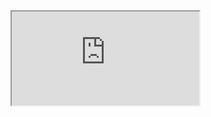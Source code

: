

<iframe src="https://flowershow.youzhidanbairu.cloudns.biz/assets/markmap" width="full" height="auto" class="w-full relative pb-[30%] !important"></iframe>














